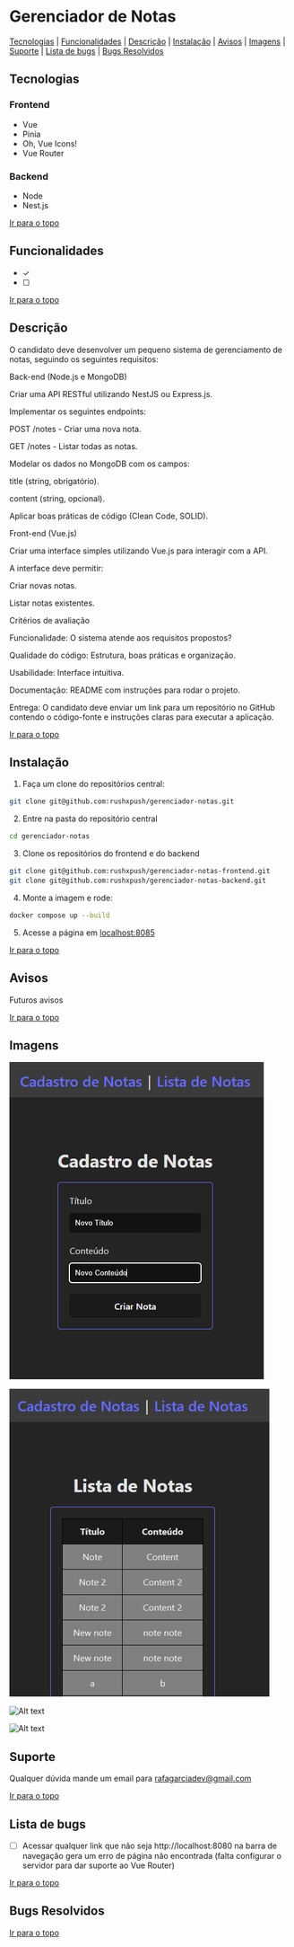 # Gerenciador de Notas 

[Tecnologias](#tecnologias) | [Funcionalidades](#funcionalidades) | [Descrição](#descrição) | [Instalação](#instalação) | [Avisos](#avisos) | [Imagens](#imagens) | [Suporte](#suporte) | [Lista de bugs](#lista-de-bugs) | [Bugs Resolvidos](#bugs-resolvidos)

## Tecnologias

### Frontend
<ul>
  <li>Vue</li>
  <li>Pinia</li>
  <li>Oh, Vue Icons!</li>
  <li>Vue Router</li>
</ul>

### Backend
<ul>
  <li>Node</li>
  <li>Nest.js</li>
</ul>

[Ir para o topo](#gerenciador-de-notas)

## Funcionalidades

- &check; 
- &#x2610; 

[Ir para o topo](#gerenciador-de-notas)

## Descrição

O candidato deve desenvolver um pequeno sistema de gerenciamento de notas, seguindo os seguintes requisitos:

Back-end (Node.js e MongoDB)

Criar uma API RESTful utilizando NestJS ou Express.js.

Implementar os seguintes endpoints:

POST /notes - Criar uma nova nota.

GET /notes - Listar todas as notas.

Modelar os dados no MongoDB com os campos:

title (string, obrigatório).

content (string, opcional).

Aplicar boas práticas de código (Clean Code, SOLID).

Front-end (Vue.js)

Criar uma interface simples utilizando Vue.js para interagir com a API.

A interface deve permitir:

Criar novas notas.

Listar notas existentes.

Critérios de avaliação

Funcionalidade: O sistema atende aos requisitos propostos?

Qualidade do código: Estrutura, boas práticas e organização.

Usabilidade: Interface intuitiva.

Documentação: README com instruções para rodar o projeto.

Entrega: O candidato deve enviar um link para um repositório no GitHub contendo o código-fonte e instruções claras para executar a aplicação.


[Ir para o topo](#gerenciador-de-notas)

## Instalação

1. Faça um clone do repositórios central:

```bash
git clone git@github.com:rushxpush/gerenciador-notas.git
```

2. Entre na pasta do repositório central
```bash
cd gerenciador-notas
```

3. Clone os repositórios do frontend e do backend
```bash
git clone git@github.com:rushxpush/gerenciador-notas-frontend.git
git clone git@github.com:rushxpush/gerenciador-notas-backend.git
```

4. Monte a imagem e rode:
```bash
docker compose up --build
```

5. Acesse a página em [localhost:8085](http://localhost:8085)

[Ir para o topo](#gerenciador-de-notas)

## Avisos

Futuros avisos

[Ir para o topo](#gerenciador-de-notas)

## Imagens

![Alt text](Screenshot_1.png)

![Alt text](Screenshot_2.png)

![Alt text](Screenshot_3.png)

![Alt text](Screenshot_4.png)

## Suporte

Qualquer dúvida mande um email para [rafagarciadev@gmail.com](mailto:rafagarciadev@gmail.com)

[Ir para o topo](#gerenciador-de-notas)

## Lista de bugs

- &#x2610; Acessar qualquer link que não seja http://localhost:8080 na barra de navegação gera um erro de página não encontrada (falta configurar o servidor para dar suporte ao Vue Router)

[Ir para o topo](#gerenciador-de-notas)

## Bugs Resolvidos

[Ir para o topo](#gerenciador-de-notas)